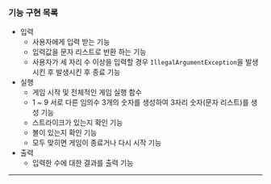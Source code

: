 ### 기능 구현 목록 
- 입력 
    - 사용자에게 입력 받는 기능
    - 입력값을 문자 리스트로 반환 하는 기능
    - 사용자가 세 자리 수 이상을 입력할 경우 `IllegalArgumentException`을 발생시킨 후 발생시킨 후 종료 기능
- 실행
    - 게임 시작 및 전체적인 게임 실행 함수
    - 1 ~ 9 서로 다른 임의수 3개의 숫자를 생성하여 3자리 숫자(문자 리스트)를 생성 기능
    - 스트라이크가 있는지 확인 기능
    - 볼이 있는지 확인 기능
    - 모두 맞히면 게임이 종료거나 다시 시작 기능
- 출력
    - 입력한 수에 대한 결과를 출력 기능
    
---
